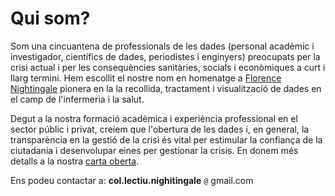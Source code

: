 # Qui som?

Som una cincuantena de professionals de les dades (personal acadèmic i investigador, científics de dades, 
periodistes i enginyers) preocupats per la crisi actual i per les consequències sanitàries, socials i econòmiques 
a curt i llarg termini. Hem escollit el nostre nom en homenatge a [Florence Nightingale](https://ca.wikipedia.org/wiki/Florence_Nightingale) 
pionera en la la recollida, tractament i visualització de dades en el camp de l'infermeria i la salut.

Degut a la nostra formació acadèmica i experiència professional en el sector públic i privat, creiem que 
l'obertura de les dades i, en general, la transparència en la gestió de la crisi és vital per 
estimular la confiança de la ciutadania i desenvolupar eines per gestionar la crisis. En donem més detalls 
a la nostra [carta oberta](https://col-lectiu-nightingale.github.io/).

Ens podeu contactar a: **col.lectiu.nighitingale** `@` gmail.com
